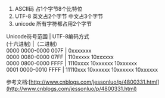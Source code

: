 1. ASCII码  占1个字节8个比特位
2. UTF-8    英文占2个字节 中文占3个字节
3. unicode  所有字符都占用2个字节

Unicode符号范围      | UTF-8编码方式  
(十六进制)           |（二进制）  
0000 0000-0000 007F | 0xxxxxxx  
0000 0080-0000 07FF | 110xxxxx 10xxxxxx  
0000 0800-0000 FFFF | 1110xxxx 10xxxxxx 10xxxxxx  
0001 0000-0010 FFFF | 11110xxx 10xxxxxx 10xxxxxx 10xxxxxx  














参考文档:[http://www.cnblogs.com/jessonluo/p/4800331.html](http://www.cnblogs.com/jessonluo/p/4800331.html)
